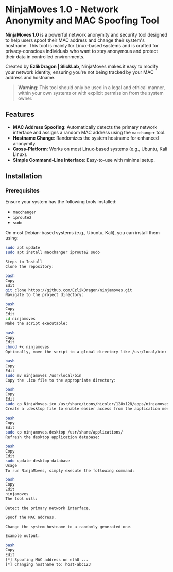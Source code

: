 # NinjaMoves 1.0 - Network Anonymity and MAC Spoofing Tool

**NinjaMoves 1.0** is a powerful network anonymity and security tool designed to help users spoof their MAC address and change their system's hostname. This tool is mainly for Linux-based systems and is crafted for privacy-conscious individuals who want to stay anonymous and protect their data in controlled environments.

Created by **EzlikDragon | SlickLab**, NinjaMoves makes it easy to modify your network identity, ensuring you're not being tracked by your MAC address and hostname.

> **Warning**: This tool should only be used in a legal and ethical manner, within your own systems or with explicit permission from the system owner.

## Features

- **MAC Address Spoofing**: Automatically detects the primary network interface and assigns a random MAC address using the `macchanger` tool.
- **Hostname Change**: Randomizes the system hostname for enhanced anonymity.
- **Cross-Platform**: Works on most Linux-based systems (e.g., Ubuntu, Kali Linux).
- **Simple Command-Line Interface**: Easy-to-use with minimal setup.

## Installation

### Prerequisites

Ensure your system has the following tools installed:

- `macchanger`
- `iproute2`
- `sudo`

On most Debian-based systems (e.g., Ubuntu, Kali), you can install them using:

```bash
sudo apt update
sudo apt install macchanger iproute2 sudo

Steps to Install
Clone the repository:

bash
Copy
Edit
git clone https://github.com/EzlikDragon/ninjamoves.git
Navigate to the project directory:

bash
Copy
Edit
cd ninjamoves
Make the script executable:

bash
Copy
Edit
chmod +x ninjamoves
Optionally, move the script to a global directory like /usr/local/bin:

bash
Copy
Edit
sudo mv ninjamoves /usr/local/bin
Copy the .ico file to the appropriate directory:

bash
Copy
Edit
sudo cp NinjaMoves.ico /usr/share/icons/hicolor/128x128/apps/ninjamoves.ico
Create a .desktop file to enable easier access from the application menu:

bash
Copy
Edit
sudo cp ninjamoves.desktop /usr/share/applications/
Refresh the desktop application database:

bash
Copy
Edit
sudo update-desktop-database
Usage
To run NinjaMoves, simply execute the following command:

bash
Copy
Edit
ninjamoves
The tool will:

Detect the primary network interface.

Spoof the MAC address.

Change the system hostname to a randomly generated one.

Example output:

bash
Copy
Edit
[*] Spoofing MAC address on eth0 ...
[*] Changing hostname to: host-abc123